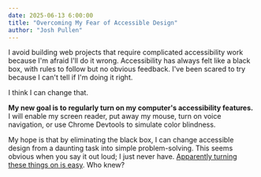 ```yaml
---
date: 2025-06-13 6:00:00
title: "Overcoming My Fear of Accessible Design"
author: "Josh Pullen"
---
```


I avoid building web projects that require complicated accessibility work because I'm afraid I'll do it wrong. Accessibility has always felt like a black box, with rules to follow but no obvious feedback. I've been scared to try because I can't tell if I'm doing it right.

I think I can change that.

**My new goal is to regularly turn on my computer's accessibility features.** I will enable my screen reader, put away my mouse, turn on voice navigation, or use Chrome Devtools to simulate color blindness.

My hope is that by eliminating the black box, I can change accessible design from a daunting task into simple problem-solving. This seems obvious when you say it out loud; I just never have. [Apparently turning these things on is easy](https://chatgpt.com/share/684b83cc-bd14-8010-8f70-2cb90eb03ca3). Who knew?
